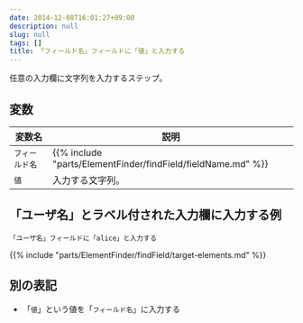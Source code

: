 ```yaml
---
date: 2014-12-08T16:01:27+09:00
description: null
slug: null
tags: []
title: 「フィールド名」フィールドに「値」と入力する
---
```


任意の入力欄に文字列を入力するステップ。

## 変数

変数名 | 説明
------|---------
`フィールド名` | {{% include "parts/ElementFinder/findField/fieldName.md" %}}
`値` | 入力する文字列。

## 「ユーザ名」とラベル付された入力欄に入力する例

```
「ユーザ名」フィールドに「alice」と入力する
```

{{% include "parts/ElementFinder/findField/target-elements.md" %}}

## 別の表記

* 「`値`」という値を「`フィールド名`」に入力する
